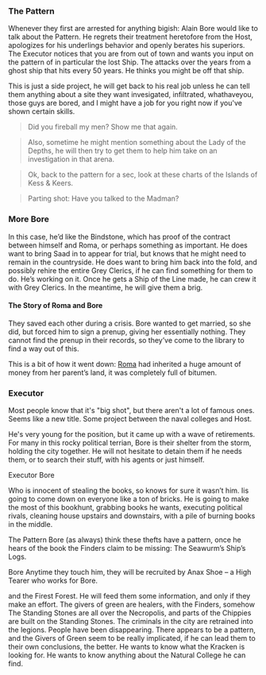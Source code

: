 ### The Pattern

Whenever they first are arrested for anything bigish: Alain Bore would like to talk about the Pattern. He regrets their treatment heretofore from the Host, apologizes for his underlings behavior and openly berates his superiors. The Executor notices that you are from out of town and wants you input on the pattern of in particular the lost Ship. The attacks over the years from a ghost ship that hits every 50 years. He thinks you might be off that ship.

This is just a side project, he will get back to his real job unless he can tell them anything about a site they want invesigated, infiltrated, whathaveyou, those guys are bored, and I might have a job for you right now if you've shown certain skills. 

> Did you fireball my men? Show me that again.

> Also, sometime he might mention something about the Lady of the Depths, he will then try to get them to help him take on an investigation in that arena.

>Ok, back to the pattern for a sec, look at these charts of the Islands of Kess & Keers.

> Parting shot: Have you talked to the Madman?


### More Bore

In this case, he’d like the Bindstone, which has proof of the contract between himself and Roma, or perhaps something as important. He does want to bring Saad in to appear for trial, but knows that he might need to remain in the countryside. He does want to bring him back into the fold, and possibly rehire the entire Grey Clerics, if he can find something for them to do. He’s working on it. Once he gets a Ship of the Line made, he can crew it with Grey Clerics. In the meantime, he will give them a brig.


#### The Story of Roma and Bore

They saved each other during a crisis. Bore wanted to get married, so she did, but forced him to sign a prenup, giving her essentially nothing. They cannot find the prenup in their records, so they’ve come to the library to find a way out of this.

This is a bit of how it went down: [Roma](/p/roma) had inherited a huge amount of money from her parent’s land, it was completely full of bitumen.

### Executor

Most people know that it's "big shot", but there aren't a lot of famous ones. Seems like a new title. Some project between the naval colleges and Host.

He's very young for the position, but it came up with a wave of retirements. For many in this rocky political terrian, Bore is their shelter from the storm, holding the city together. He will not hesitate to detain them if he needs them, or to search their stuff, with his agents or just himself.

Executor Bore

Who is innocent of stealing the books, so knows for sure it wasn’t him. Iis going to come down on everyone like a ton of bricks. He is going to make the most of this bookhunt, grabbing books he wants, executing political rivals, cleaning house upstairs and downstairs, with a pile of burning books in the middle.


The Pattern
Bore (as always) think these thefts have a pattern, once he hears of the book the Finders claim to be missing: The Seawurm’s Ship’s Logs.


Bore 
Anytime they touch him, they will be recruited by Anax Shoe – a High Tearer who works for Bore.

and the Firest Forest. He will feed them some information, and only if they make an effort.
The givers of green are healers, with the Finders, somehow
The Standing Stones are all over the Necropolis, and parts of the Chippies are built on the Standing Stones.
The criminals in the city are retrained into the legions. 
People have been disappearing. There appears to be a pattern, and the Givers of Green seem to be really implicated, if he can lead them to their own conclusions, the better.
He wants to know what the Kracken is looking for.
He wants to know anything about the Natural College he can find.
